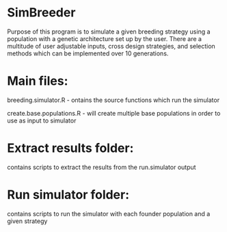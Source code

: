 # SimBreeder
Purpose of this program is to simulate a given breeding strategy using a population with a genetic architecture set up by the user.  There are a multitude of user adjustable inputs, cross design strategies, and selection methods which can be implemented over 10 generations.

# Main files:
breeding.simulator.R - ontains the source functions which run the simulator

create.base.populations.R - will create multiple base populations in order to use as input to simulator

# Extract results folder:
  contains scripts to extract the results from the run.simulator output

# Run simulator folder:
  contains scripts to run the simulator with each founder population and a given strategy
